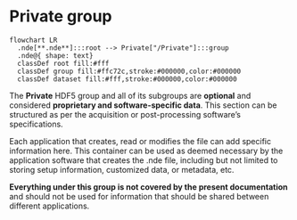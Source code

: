 # **Private** group

``` mermaid
flowchart LR
  .nde[**.nde**]:::root --> Private["/Private"]:::group
  .nde@{ shape: text}
  classDef root fill:#fff
  classDef group fill:#ffc72c,stroke:#000000,color:#000000
  classDef dataset fill:#fff,stroke:#000000,color:#000000
```

The **Private** HDF5 group and all of its subgroups are **optional** and considered **proprietary and software-specific data**. This section can be structured as per the acquisition or post-processing software’s specifications.

Each application that creates, read or modifies the file can add specific information here. This container can be used as deemed necessary by the application software that creates the .nde file, including but not limited to storing setup information, customized data, or metadata, etc. 

**Everything under this group is not covered by the present documentation** and should not be used for information that should be shared between different applications. 